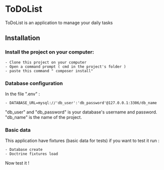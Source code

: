 # ToDoList
ToDoList is an application to manage your daily tasks
## Installation

### Install the project on your computer:

	- Clone this project on your computer
	- Open a command prompt ( cmd in the project's folder )
	- paste this command " composer install"
	  
### Database configuration
In the file ".env" :

	- DATABASE_URL=mysql://'db_user':'db_password'@127.0.0.1:3306/db_name

"db_user" and "db_password" is your database's username and password.
"db_name" is the name of the project.

### Basic data
This application have fixtures (basic data for tests) if you want to test it run :

	- Database create
	- Doctrine fixtures load
Now test it !